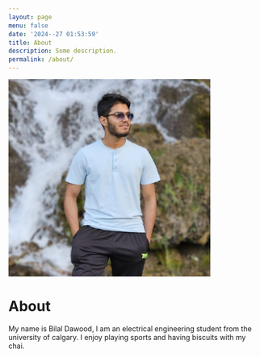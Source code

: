 ```yaml
---
layout: page
menu: false
date: '2024--27 01:53:59'
title: About
description: Some description.
permalink: /about/
---
```


<img class="img-rounded" src="/assets/img/uploads/profile.jpg" alt="Bilal Ahmed Dawood" width="400">

# About

My name is Bilal Dawood, I am an electrical engineering student from the university of calgary. I enjoy playing sports and having biscuits with my chai.
